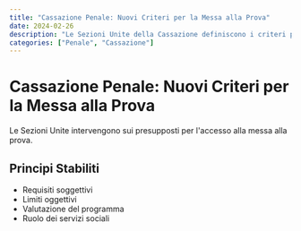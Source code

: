 ```yaml
---
title: "Cassazione Penale: Nuovi Criteri per la Messa alla Prova"
date: 2024-02-26
description: "Le Sezioni Unite della Cassazione definiscono i criteri per l'accesso all'istituto della messa alla prova."
categories: ["Penale", "Cassazione"]
---
```


# Cassazione Penale: Nuovi Criteri per la Messa alla Prova

Le Sezioni Unite intervengono sui presupposti per l'accesso alla messa alla prova.

## Principi Stabiliti

- Requisiti soggettivi
- Limiti oggettivi
- Valutazione del programma
- Ruolo dei servizi sociali 